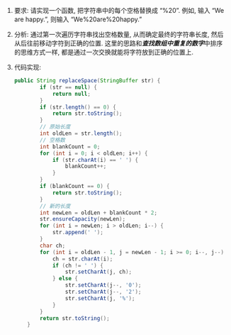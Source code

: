 1. 要求: 请实现一个函数, 把字符串中的每个空格替换成 “%20”. 例如, 输入 “We are happy.”, 则输入 “We%20are%20happy.”

2. 分析: 通过第一次遍历字符串找出空格数量, 从而确定最终的字符串长度, 然后从后往前移动字符到正确的位置. 这里的思路和***查找数组中重复的数字***中排序的思维方式一样, 都是通过一次交换就能将字符放到正确的位置上.

3. 代码实现:

   ```java
   public String replaceSpace(StringBuffer str) {
           if (str == null) {
               return null;
           }
           if (str.length() == 0) {
               return str.toString();
           }
           // 原始长度
           int oldLen = str.length();
           // 空格数
           int blankCount = 0;
           for (int i = 0; i < oldLen; i++) {
               if (str.charAt(i) == ' ') {
                   blankCount++;
               }
           }
           if (blankCount == 0) {
               return str.toString();
           }
           // 新的长度
           int newLen = oldLen + blankCount * 2;
           str.ensureCapacity(newLen);
           for (int i = newLen; i > oldLen; i--) {
               str.append(' ');
           }
           char ch;
           for (int i = oldLen - 1, j = newLen - 1; i >= 0; i--, j--) {
               ch = str.charAt(i);
               if (ch != ' ') {
                   str.setCharAt(j, ch);
               } else {
                   str.setCharAt(j--, '0');
                   str.setCharAt(j--, '2');
                   str.setCharAt(j, '%');
               }
           }
           return str.toString();
       }
   ```

   